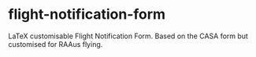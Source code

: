 # flight-notification-form
LaTeX customisable Flight Notification Form. Based on the CASA form but customised for RAAus flying.
